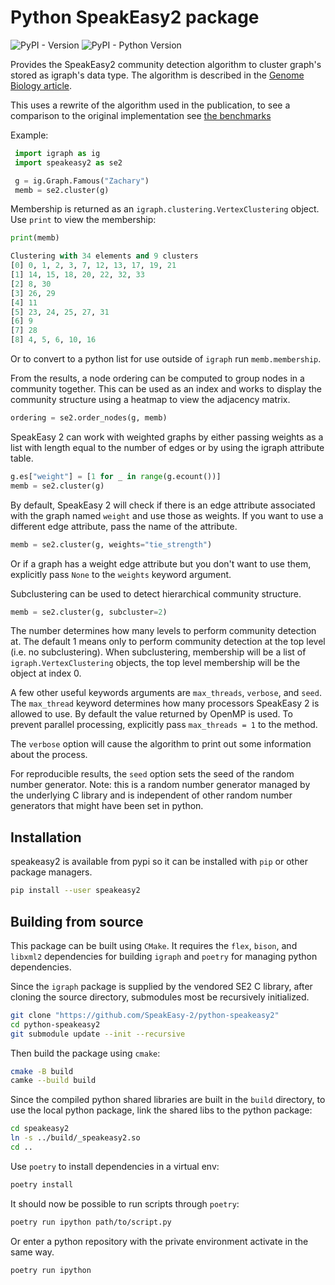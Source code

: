 # Python SpeakEasy2 package

![PyPI - Version](https://img.shields.io/pypi/v/speakeasy2)
![PyPI - Python Version](https://img.shields.io/pypi/pyversions/speakeasy2)


Provides the SpeakEasy2 community detection algorithm to cluster graph's stored as igraph's data type. The algorithm is described in the [Genome Biology article](https://genomebiology.biomedcentral.com/articles/10.1186/s13059-023-03062-0).

This uses a rewrite of the algorithm used in the publication, to see a comparison to the original implementation see [the benchmarks](https://github.com/SpeakEasy-2/libspeakeasy2/tree/master/benchmarks)

Example:

```python
 import igraph as ig
 import speakeasy2 as se2

 g = ig.Graph.Famous("Zachary")
 memb = se2.cluster(g)
```

Membership is returned as an `igraph.clustering.VertexClustering` object.
Use `print` to view the membership:

```python
print(memb)
```

```python
Clustering with 34 elements and 9 clusters
[0] 0, 1, 2, 3, 7, 12, 13, 17, 19, 21
[1] 14, 15, 18, 20, 22, 32, 33
[2] 8, 30
[3] 26, 29
[4] 11
[5] 23, 24, 25, 27, 31
[6] 9
[7] 28
[8] 4, 5, 6, 10, 16
```

Or to convert to a python list for use outside of `igraph` run `memb.membership`.

From the results, a node ordering can be computed to group nodes in a community together. This can be used as an index and works to display the community structure using a heatmap to view the adjacency matrix.

```python
ordering = se2.order_nodes(g, memb)
```

SpeakEasy 2 can work with weighted graphs by either passing weights as a list with length equal to the number of edges or by using the igraph attribute table.

```python
g.es["weight"] = [1 for _ in range(g.ecount())]
memb = se2.cluster(g)
```

By default, SpeakEasy 2 will check if there is an edge attribute associated with the graph named `weight` and use those as weights. If you want to use a different edge attribute, pass the name of the attribute.

```python
memb = se2.cluster(g, weights="tie_strength")
```

Or if a graph has a weight edge attribute but you don't want to use them, explicitly pass `None` to the `weights` keyword argument.

Subclustering can be used to detect hierarchical community structure.

```python
memb = se2.cluster(g, subcluster=2)
```

The number determines how many levels to perform community detection at. The default 1 means only to perform community detection at the top level (i.e. no subclustering). When subclustering, membership will be a list of `igraph.VertexClustering` objects, the top level membership will be the object at index 0.

A few other useful keywords arguments are `max_threads`, `verbose`, and `seed`. The `max_thread` keyword determines how many processors SpeakEasy 2 is allowed to use. By default the value returned by OpenMP is used. To prevent parallel processing, explicitly pass `max_threads = 1` to the method.

The `verbose` option will cause the algorithm to print out some information about the process.

For reproducible results, the `seed` option sets the seed of the random number generator. Note: this is a random number generator managed by the underlying C library and is independent of other random number generators that might have been set in python.

## Installation

speakeasy2 is available from pypi so it can be installed with `pip` or other package managers.

```bash
pip install --user speakeasy2
```

## Building from source

This package can be built using `CMake`. It requires the `flex`, `bison`, and `libxml2` dependencies for building `igraph` and `poetry` for managing python dependencies.

Since the `igraph` package is supplied by the vendored SE2 C library, after cloning the source directory, submodules most be recursively initialized.

```bash
git clone "https://github.com/SpeakEasy-2/python-speakeasy2"
cd python-speakeasy2
git submodule update --init --recursive
```

Then build the package using `cmake`:

```bash
cmake -B build
camke --build build
```

Since the compiled python shared libraries are built in the `build` directory, to use the local python package, link the shared libs to the python package:

```bash
cd speakeasy2
ln -s ../build/_speakeasy2.so
cd ..
```

Use `poetry` to install dependencies in a virtual env:

```bash
poetry install
```

It should now be possible to run scripts through `poetry`:

```bash
poetry run ipython path/to/script.py
```

Or enter a python repository with the private environment activate in the same way.

```bash
poetry run ipython
```
